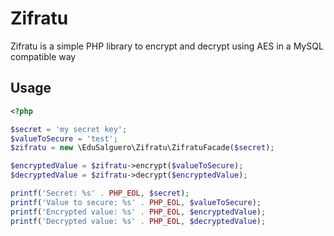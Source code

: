 # Zifratu

Zifratu is a simple PHP library to encrypt and decrypt using AES in a MySQL compatible way

## Usage
```php
<?php

$secret = 'my secret key';
$valueToSecure = 'test';
$zifratu = new \EduSalguero\Zifratu\ZifratuFacade($secret);

$encryptedValue = $zifratu->encrypt($valueToSecure);
$decryptedValue = $zifratu->decrypt($encryptedValue);

printf('Secret: %s' . PHP_EOL, $secret);
printf('Value to secure: %s' . PHP_EOL, $valueToSecure);
printf('Encrypted value: %s' . PHP_EOL, $encryptedValue);
printf('Decrypted value: %s' . PHP_EOL, $decryptedValue);

```